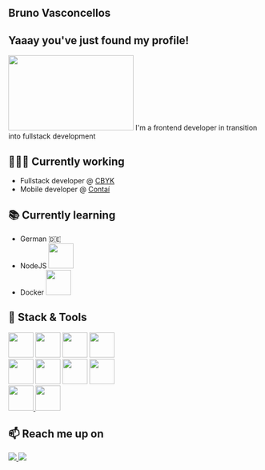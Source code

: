 ## Bruno Vasconcellos

## Yaaay you've just found my profile!
<img src="https://user-images.githubusercontent.com/61482516/169533309-0d02a21e-d7f8-485c-bd1a-fc2a71df2506.gif" width="250" height="150" />
I'm a frontend developer in transition into fullstack development

## 👨🏻‍💻 Currently working 
- Fullstack developer @ [CBYK](https://www.cbyk.com.br/) 
- Mobile developer @ [Contaí](https://contaidigital.com.br/)

## 📚 Currently learning
- German 🇩🇪  <br/>
- NodeJS <img src="https://cdn.jsdelivr.net/gh/devicons/devicon/icons/nodejs/nodejs-original.svg" width="50" height="50" />
- Docker <img src="https://user-images.githubusercontent.com/61482516/169633178-1bbe45a8-d87a-4997-9af5-76b81d4ccbcb.svg" width="50" height="50" />

## 🧰 Stack & Tools
<span>
  <img src="https://user-images.githubusercontent.com/61482516/169631257-04f20385-a582-43fb-921e-ffee4ff72834.svg" width="50" height="50" />
  <img src="https://user-images.githubusercontent.com/61482516/169631271-d4806c5f-76c5-4be9-a182-7fef8729e4c3.svg" width="50" height="50" />
  <img src="https://user-images.githubusercontent.com/61482516/169631394-5b03ed22-918d-4cd1-8b26-e82853b5f025.svg" width="50" height="50" />
  <img src="https://user-images.githubusercontent.com/61482516/169631357-5c251b57-a267-487d-8fb9-64f2b60de473.svg" width="50" height="50" />
</span>
<br/>
<span>
  <img src="https://user-images.githubusercontent.com/61482516/169631287-9d827d97-623a-4b52-9f24-0c14873324e8.svg" width="50" height="50" />
  <img src="https://user-images.githubusercontent.com/61482516/169631303-f252ce45-9b69-4e8c-bed7-559121a1c0d3.svg" width="50" height="50" />
  <img src="https://user-images.githubusercontent.com/61482516/169631323-4a0d382d-12d9-4e58-a50c-7bef79c88899.svg" width="50" height="50" />
  <img src="https://user-images.githubusercontent.com/61482516/169632848-70d5b49b-0d0c-40b5-af1c-82026c683451.svg" width="50" height="50" />
</span>
<br />
<span>
  <a href="https://discord.com/channels/@me">
    <img src="https://user-images.githubusercontent.com/61482516/169632717-205daaef-785f-4637-a8ff-d22f0ac3fec6.svg" width="50" height="50" />
  </a>
  <a href="https://www.linkedin.com/in/bruno-vasconcellos-03664015a/">
    <img src="https://user-images.githubusercontent.com/61482516/169633099-371ac381-439e-44bc-ab2e-2d4391e548ca.svg" width="50" height="50" />
  </a>
</span>

## 📫 Reach me up on
<span>
  <div>
    <a href = "bbcvasconcellos@gmail.com">
      <img src="https://img.shields.io/badge/Gmail-D14836?style=for-the-badge&logo=gmail&logoColor=white" target="_blank">       
    </a>
    <a href="https://www.linkedin.com/in/bruno-vasconcellos-03664015a/" target="_blank">
      <img src="https://img.shields.io/badge/-LinkedIn-%230077B5?style=for-the-badge&logo=linkedin&logoColor=white" target="_blank">
    </a>   
</div>
</span>


<!--
**bbcvasconcellos/bbcvasconcellos** is a ✨ _special_ ✨ repository because its `README.md` (this file) appears on your GitHub profile.

Here are some ideas to get you started:

- 🔭 I’m currently working on ...
- 🌱 I’m currently learning ...
- 👯 I’m looking to collaborate on ...
- 🤔 I’m looking for help with ...
- 💬 Ask me about ...
- 📫 How to reach me: ...
- 😄 Pronouns: ...
- ⚡ Fun fact: ...
-->
